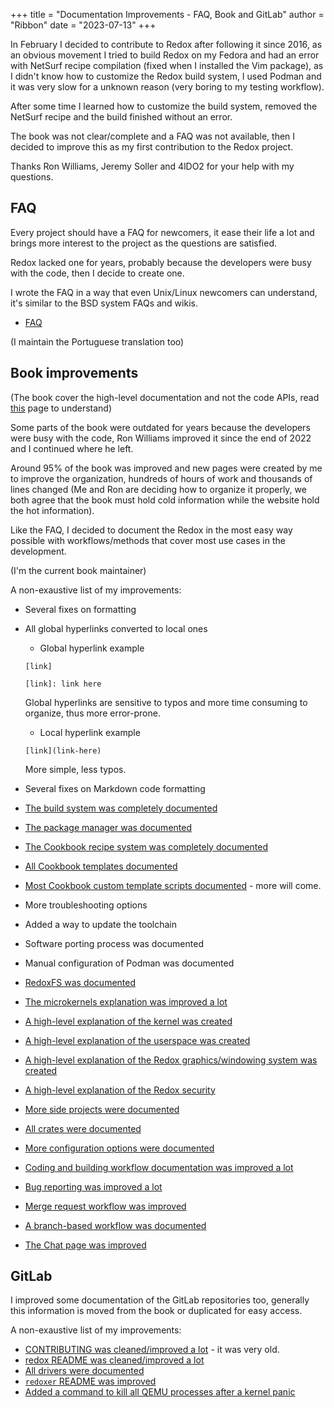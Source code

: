 +++
title = "Documentation Improvements - FAQ, Book and GitLab"
author = "Ribbon"
date = "2023-07-13"
+++

In February I decided to contribute to Redox after following it since 2016, as an obvious movement I tried to build Redox on my Fedora and had an error with NetSurf recipe compilation (fixed when I installed the Vim package), as I didn't know how to customize the Redox build system, I used Podman and it was very slow for a unknown reason (very boring to my testing workflow).

After some time I learned how to customize the build system, removed the NetSurf recipe and the build finished without an error.

The book was not clear/complete and a FAQ was not available, then I decided to improve this as my first contribution to the Redox project.

Thanks Ron Williams, Jeremy Soller and 4lDO2 for your help with my questions.

## FAQ

Every project should have a FAQ for newcomers, it ease their life a lot and brings more interest to the project as the questions are satisfied.

Redox lacked one for years, probably because the developers were busy with the code, then I decide to create one.

I wrote the FAQ in a way that even Unix/Linux newcomers can understand, it's similar to the BSD system FAQs and wikis.

- [FAQ](https://www.redox-os.org/faq/)

(I maintain the Portuguese translation too)

## Book improvements

(The book cover the high-level documentation and not the code APIs, read [this](https://doc.redox-os.org/book/writing-docs-correctly.html) page to understand)

Some parts of the book were outdated for years because the developers were busy with the code, Ron Williams improved it since the end of 2022 and I continued where he left.

Around 95% of the book was improved and new pages were created by me to improve the organization, hundreds of hours of work and thousands of lines changed (Me and Ron are deciding how to organize it properly, we both agree that the book must hold cold information while the website hold the hot information).

Like the FAQ, I decided to document the Redox in the most easy way possible with workflows/methods that cover most use cases in the development.

(I'm the current book maintainer)

A non-exaustive list of my improvements:

- Several fixes on formatting
- All global hyperlinks converted to local ones

    - Global hyperlink example

    ```
    [link]

    [link]: link here
    ```

    Global hyperlinks are sensitive to typos and more time consuming to organize, thus more error-prone.

    - Local hyperlink example

    ```
    [link](link-here)
    ```

    More simple, less typos.

- Several fixes on Markdown code formatting
- [The build system was completely documented](https://doc.redox-os.org/book/build-system-reference.html)
- [The package manager was documented](https://doc.redox-os.org/book/pkg.html)
- [The Cookbook recipe system was completely documented](https://doc.redox-os.org/book/porting-applications.html)
- [All Cookbook templates documented](https://doc.redox-os.org/book/porting-applications.html#templates)
- [Most Cookbook custom template scripts documented](https://doc.redox-os.org/book/porting-applications.html#custom-template) - more will come.
- More troubleshooting options
- Added a way to update the toolchain
- Software porting process was documented
- Manual configuration of Podman was documented
- [RedoxFS was documented](https://doc.redox-os.org/book/redoxfs.html)
- [The microkernels explanation was improved a lot](https://doc.redox-os.org/book/microkernels.html)
- [A high-level explanation of the kernel was created](https://doc.redox-os.org/book/kernel.html)
- [A high-level explanation of the userspace was created](https://doc.redox-os.org/book/user-space.html)
- [A high-level explanation of the Redox graphics/windowing system was created](https://doc.redox-os.org/book/graphics-windowing.html)
- [A high-level explanation of the Redox security](https://doc.redox-os.org/book/security.html)
- [More side projects were documented](https://doc.redox-os.org/book/side-projects.html)
- [All crates were documented](https://doc.redox-os.org/book/build-system-reference.html#crates)
- [More configuration options were documented](https://doc.redox-os.org/book/configuration-settings.html)
- [Coding and building workflow documentation was improved a lot](https://doc.redox-os.org/book/coding-and-building.html)
- [Bug reporting was improved a lot](https://doc.redox-os.org/book/creating-proper-bug-reports.html)
- [Merge request workflow was improved](https://doc.redox-os.org/book/creating-proper-pull-requests.html)
- [A branch-based workflow was documented](https://doc.redox-os.org/book/branch-workflow.html)
- [The Chat page was improved](https://doc.redox-os.org/book/chat.html)

## GitLab

I improved some documentation of the GitLab repositories too, generally this information is moved from the book or duplicated for easy access.

A non-exaustive list of my improvements:

- [CONTRIBUTING was cleaned/improved a lot](https://gitlab.redox-os.org/redox-os/redox/-/blob/master/CONTRIBUTING.md) - it was very old.
- [redox README was cleaned/improved a lot](https://gitlab.redox-os.org/redox-os/redox/-/blob/master/README.md)
- [All drivers were documented](https://gitlab.redox-os.org/redox-os/drivers/-/blob/master/README.md)
- [`redoxer` README was improved](https://gitlab.redox-os.org/redox-os/redoxer/-/blob/master/README.md)
- [Added a command to kill all QEMU processes after a kernel panic](https://gitlab.redox-os.org/redox-os/kernel/-/blob/master/README.md#notes)